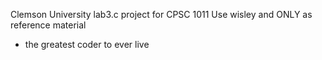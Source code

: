 Clemson University lab3.c project for CPSC 1011
Use wisley and ONLY as reference material
- the greatest coder to ever live
